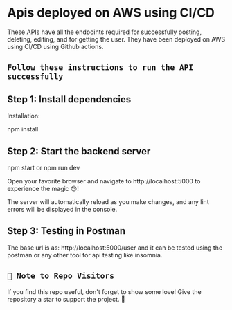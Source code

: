 # Apis deployed on AWS using CI/CD
These APIs have all the endpoints required for successfully posting, deleting, editing, and for getting the user. They have been deployed on AWS using CI/CD using Github actions.

## `Follow these instructions to run the API successfully`

## Step 1: Install dependencies

Installation:

npm install

## Step 2: Start the backend server

npm start or npm run dev

Open your favorite browser and navigate to http://localhost:5000 to experience the magic 😎!

The server will automatically reload as you make changes, and any lint errors will be displayed in the console.

## Step 3: Testing in Postman

The base url is as: http://localhost:5000/user and it can be tested using the postman or any other tool for api testing like insomnia.

## `🚀 Note to Repo Visitors`
If you find this repo useful, don't forget to show some love! Give the repository a star to support the project. 🌟

